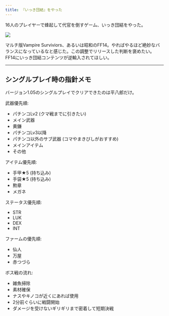 ```yaml
---
title: 『いっき団結』をやった
---
```

16人のプレイヤーで蜂起して代官を倒すゲーム、いっき団結をやった。

![](https://lh3.googleusercontent.com/docs/ADP-6oF8s6_fcV67danvkulViJNHnDj7GgxXgtP4cARNJzI666GzWu4nvT9MzN3k6pyacsacODbPPUDDy0A5HDu-HoplUBPXb341oDtmzbghurnAwU-beQO91aW2EhetI7W1SNZpN6QUp425ApLVh9lQgBhK4qyduHQT0DP6F4W-sIQHQ-Hm1Gm8Yg517W5_1axRr8mlqrkqk4auS33OTcN5ggPPvcqAWzVdaO5cR4xnlESowKr19mVFLzmm6lB_MMSWK_3grfhBSmEOY3wmWsSh9724Ggl54oE_LptcXCXsu46LRR9TlZmkY7AYzvOtpuhfWsPuLZdchz1aziejkxiwcdKl0PDDb_jp2YPlaOJCDVXncVqk9FCxrf8lyPHMpj6r1lHRPlPvgEa6IFYdRuq0P_h_lYhUJCKHUyfhVunCRsoogxJFdzJvzhGvcuMPI-w8Xns1ULT9IgZIQE8qs6s2HWEPtgciCG-u2Rljlv9OiuNTyheV8vbS3Hew1y7ahtdwVmSXkkaAGtBo_EIaKswrPUmagRpOPm--KtPup0ZN7vhy1unVQCCn73wzfEzciGH3x3bujdqppYVmPDadGhsgKxL4gc0fHpItqYe3coI_ApFUt1VBqtrDmw5sWjJtqPuNREDK_Q6162pf9UblKTAwal4J8PFRi-1KPqcP7Aqh3kYbuQzpLiI2qRLxf5mfLeMi1NhfaBmXdLbrZ7sS0chXEae8JslsuZ4S-MrFoG4saZmqTzesmfW4jLvjlsRK51BmAAd9s7KFBCpQBk26v0E5ofHfSUklWu4dqAznEqjdmJ7nAatuho5ESTS772kGLEvT-I568T7lkN8mePhS_knx8bzbQJQ_dehpgiLxASOx0dZv0tcJxx4O8ddMX9_LOZHQtkl5VXBd_wOXT7hHVT3QQhCMIt2Erxv0KRnLMJs9U22sA43P3-ac_Mpbh2vhFo99wFsz6gollFIoCiC51SBnLLQmjol2xHZg9ahl43H5sFkDbckQQWWIqQLufX5t3qTJsIM6eeD6KkKomtz_XWIras_keavfjVKojmDBYPzV4WtkN7oMLolohnVw5hBGYNLvhZuAgGH9oZ4iPw7WPIkSKDtwl84zGgCKhtGE-bBBgvQEJ3oFqJ-uUgH_yltHztAllEr3Uc6CYVIk5uRulkx6EF92Lq6WDfxZHM_TB3Y_pLVmKPEte1-OFNtM6JALETqyLTtFLW6zFGBgDKzuwUSiSh1gSGd4khnjqCLvkD-7ORJCt7whEA)

マルチ版Vampire Surviviors、あるいは昭和のFF14。やればやるほど絶妙なバランスになっているなと感じた。この調整でリリースした判断を褒めたい。FF14にいっき団結コンテンツが逆輸入されてほしい。

* * *

シングルプレイ時の指針メモ
-------------

バージョン1.05のシングルプレイでクリアできたのは平八郎だけ。

武器優先順:

*   パチンコLv2 (クマ戦までに引きたい)
*   メイン武器
*   黄鎌
*   パチンコLv3以降
*   パチンコ以外のサブ武器 (コマやまきびしがおすすめ)
*   メインアイテム
*   その他

アイテム優先順:

*   手甲★5 (持ち込み)
*   手袋★5 (持ち込み)
*   勲章
*   メガネ

ステータス優先順:

*   STR
*   LUK
*   DEX
*   INT

ファームの優先順:

*   仙人
*   万屋
*   赤つづら

ボス戦の流れ:

*   雑魚掃除
*   素材確保
*   ナスやキノコが近くにあれば使用
*   2分前ぐらいに戦闘開始
*   ダメージを受けないギリギリまで密着して短期決戦
